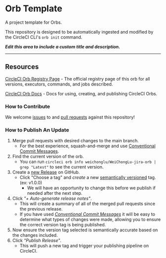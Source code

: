 # Orb Template

<!---
[![CircleCI Build Status](https://circleci.com/gh/WeiChongLu/jira-orb.svg?style=shield "CircleCI Build Status")](https://circleci.com/gh/WeiChongLu/jira-orb) [![CircleCI Orb Version](https://badges.circleci.com/orbs/WeiChongLu/jira-orb.svg)](https://circleci.com/developer/orbs/orb/WeiChongLu/jira-orb) [![GitHub License](https://img.shields.io/badge/license-MIT-lightgrey.svg)](https://raw.githubusercontent.com/WeiChongLu/jira-orb/master/LICENSE) [![CircleCI Community](https://img.shields.io/badge/community-CircleCI%20Discuss-343434.svg)](https://discuss.circleci.com/c/ecosystem/orbs)

--->

A project template for Orbs.

This repository is designed to be automatically ingested and modified by the CircleCI CLI's `orb init` command.

_**Edit this area to include a custom title and description.**_

---

## Resources

[CircleCI Orb Registry Page](https://circleci.com/developer/orbs/orb/weichonglu/jira-orb) - The official registry page of this orb for all versions, executors, commands, and jobs described.

[CircleCI Orb Docs](https://circleci.com/docs/orb-intro/#section=configuration) - Docs for using, creating, and publishing CircleCI Orbs.

### How to Contribute

We welcome [issues](https://github.com/WeiChongLu/jira-orb/issues) to and [pull requests](https://github.com/WeiChongLu/jira-orb/pulls) against this repository!

### How to Publish An Update
1. Merge pull requests with desired changes to the main branch.
    - For the best experience, squash-and-merge and use [Conventional Commit Messages](https://conventionalcommits.org/).
2. Find the current version of the orb.
    - You can run `circleci orb info weichonglu/WeiChongLu-jira-orb | grep "Latest"` to see the current version.
3. Create a [new Release](https://github.com/WeiChongLu/jira-orb/releases/new) on GitHub.
    - Click "Choose a tag" and _create_ a new [semantically versioned](http://semver.org/) tag. (ex: v1.0.0)
      - We will have an opportunity to change this before we publish if needed after the next step.
4.  Click _"+ Auto-generate release notes"_.
    - This will create a summary of all of the merged pull requests since the previous release.
    - If you have used _[Conventional Commit Messages](https://conventionalcommits.org/)_ it will be easy to determine what types of changes were made, allowing you to ensure the correct version tag is being published.
5. Now ensure the version tag selected is semantically accurate based on the changes included.
6. Click _"Publish Release"_.
    - This will push a new tag and trigger your publishing pipeline on CircleCI.
